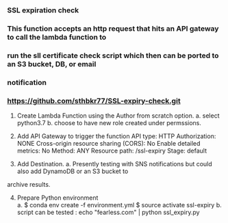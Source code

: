 ### SSL expiration check 
### This function accepts an http request that hits an API gateway to call the lambda function to 
### run the sll certificate check script which then can be ported to an S3 bucket, DB, or email     
### notification
### https://github.com/sthbkr77/SSL-expiry-check.git


1. Create Lambda Function using the Author from scratch option. 
    a. select python3.7
    b. choose to have new role created under permssions. 
   
   
2. Add API Gateway to trigger the function 
        API type: HTTP
        Authorization: NONE
        Cross-origin resource sharing (CORS): No
        Enable detailed metrics: No
        Method: ANY
        Resource path: /ssl-expiry
        Stage: default

3. Add Destination. 
    a. Presently testing with SNS notifications but could also add DynamoDB or an S3 bucket to      

  archive results.
        
4. Prepare Python environment    
    a.  $ conda env create -f environment.yml
        $ source activate ssl-expiry
    b. script can be tested :
    echo "fearless.com" | python ssl_expiry.py
    


